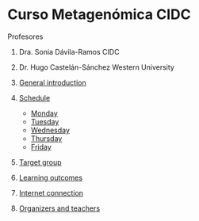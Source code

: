 # Curso Metagenómica CIDC 



Profesores 

1. Dra. Sonia Dávila-Ramos    CIDC
2. Dr. Hugo Castelán-Sánchez  Western University


1. [General introduction](#General-introduction)
2. [Schedule](#Schedule)
    - [Monday](#Monday)
    - [Tuesday](#Tuesday)
    - [Wednesday](#Wednesday)
    - [Thursday](#Thursday)
    - [Friday](#Friday)
3. [Target group](#target-group)
4. [Learning outcomes](#learning-outcomes)
5. [Internet connection](#internet-connection)
7. [Organizers and teachers](#Organizers-and-teachers)
